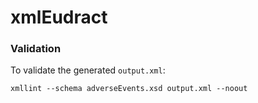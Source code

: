 # xmlEudract

### Validation

To validate the generated `output.xml`:

```
xmllint --schema adverseEvents.xsd output.xml --noout

```
